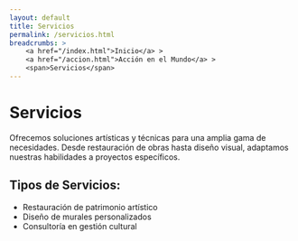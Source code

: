 ```yaml
---
layout: default
title: Servicios
permalink: /servicios.html
breadcrumbs: >
    <a href="/index.html">Inicio</a> >
    <a href="/accion.html">Acción en el Mundo</a> >
    <span>Servicios</span>
---
```


# Servicios

Ofrecemos soluciones artísticas y técnicas para una amplia gama de necesidades. Desde restauración de obras hasta diseño visual, adaptamos nuestras habilidades a proyectos específicos.

## Tipos de Servicios:
- Restauración de patrimonio artístico
- Diseño de murales personalizados
- Consultoría en gestión cultural
